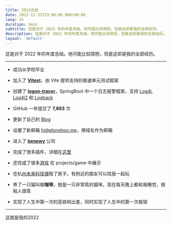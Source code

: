 ```yaml
---
title: 2022总结
date: 2022-12-31T23:00:00.000+00:00
lang: zh
duration: 5min
subtitle: 这是对于 2022 年的年度总结。他可能比较简短，但是这却是我的全部经历。
description: 这是对于 2022 年的年度总结。他可能比较简短，但是这却是我的全部经历。
layout: 'default'
---
```


这是对于 2022 年的年度总结。他可能比较简短，但是这却是我的全部经历。

---

- 成功从学校毕业

- 加入了 **[Vitest](https://github.com/vitest-dev)**，由 Vite 提供支持的极速单元测试框架

- 创建了 **[logon-tracer](https://github.com/logon-tracer)**，SpringBoot 中一个日志报警框架，支持 [Log4j](https://github.com/apache/logging-log4j1), [Log4j2](https://github.com/apache/logging-log4j2) 和 [Logback](https://github.com/qos-ch/logback)

- GitHub 一年提交了 **7,863** 次

- 更新了自己的 [Blog](https://elonehoo.me/)

- 设置了新邮箱 [hi@elonehoo.me](mailto:hi@elonehoo.me)，用域名作为邮箱

- 进入了 **[benewy](https://github.com/benewy)** 公司

- 完成了很多插件，详细在[这里](https://elonehoo.me/projects)

- 还完成了很多[游戏](https://elonehoo.me/projects) 在 projects/game 中展示

- 在杭[州未来科技城](https://zh.m.wikipedia.org/zh-hans/%E6%9D%AD%E5%B7%9E%E6%9C%AA%E6%9D%A5%E7%A7%91%E6%8A%80%E5%9F%8E)租了房子，有附近的朋友可以找我一起玩

- 养了一只猫叫做**咖啡**，她是一只非常乖的猫咪，现在每天晚上都和我睡觉，很粘人很乖

- 实现了人生中第一次的高铁和出差，同时实现了人生中的第一次报销

---

<div class="text-center"><span >这就是我的2022</span></div>
